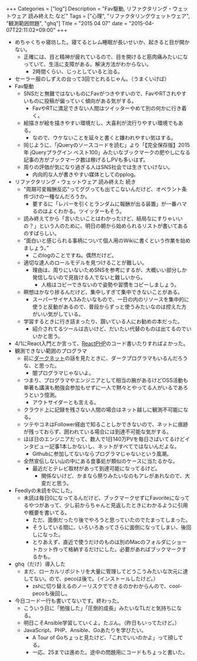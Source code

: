 +++
Categories = ["log"]
Description = "Fav駆動, リファクタリング・ウェットウェア 読み終えた など"
Tags = ["心理", "リファクタリングウェットウェア", "観測範囲問題", "ghq"]
Title = "2015 04 07"
date = "2015-04-07T22:11:02+09:00"
+++

* めちゃくちゃ寝坊した。寝てるとレム睡眠が長いせいか、起きると目が開かない。
	* 正確には、目と精神が疲れているので、目を開けると筋肉痛みたいになっていて、生活に支障がある。解決方法がわからない。
		* 2時間くらい、じっとしていると治る。
* セーラー服のしずえの台って3回でとれるじゃん。（うまくいけば）
* Fav駆動
	* SNSだと無難ではないものにFavがつきやすいので、FavやRTされやすいものに投稿が偏っていく傾向がある気がする。
		* FavやRTに満足できない人間はツイッターやめて別の何かに行き着く。
	* 絵描きが絵を描きやすい環境だし、大喜利が流行りやすい環境でもある。
		* なので、ウケないことを延々と書くと嫌われやすい気はする。
	* 同じように、「jQueryのソースコードを読む」より「【完全保存版】2015年 jQueryプラグイン ベスト100」みたいなブックマークの肥やしになる記事の方がブックマーク数は稼げるしPVも多いはず。
	* 周りの評価が気になり過ぎる人はSNS社会では生きていけない。
		* 内向的な人が書きやすい媒体としてのpplog。
* リファクタリング・ウェットウェア 読み終えた 続き
	* "周期可変報酬反応"ってググっても出てこないんだけど、オペラント条件づけの一種なんだろうか。
		* 要するに「レバーを引くとランダムに報酬が出る装置」が一番ハマるのはよくわかる。ツイッターもそう。
	* 読み終えてから「言いたいことはわかったけど、結局なにすりゃいいの？」という人のために、明日の朝から始められるリストが書いてあるのすばらしい。
	* “面白いと感じられる事柄について個人用のWikiに書くという作業を始めましょう。”
		* このlogのことですね。偶然だけど。
	* 適切な達人のロールモデルを見つけることが難しい。
		* 理由は、周りにいないためSNSを参考にするが、大概いい部分しか発信しないので見抜ける人でないと難しいから。
			* 人格はコピーできないので姿勢や習慣をコピーしましょう。
	* 瞑想はかなり捗るんだけど、集中しすぎて集中できないことがある。
		* スーパーサイヤ人3みたいなもので、一日の内のリソースを集中的に使うと反動があるので、普段からずっと使うみたいなのは控えた方がいい気がしている。
	* 学習するときに行き詰まったり、躓いている人にお勧めの本だった。
		* 紹介されてるツールは古いけど、だいたい代替のものは出てるのでいいかと思う。
* 4/1にReact入門とか言って、[ReactPHP](http://reactphp.org/)のコード書いたりすればよかった。
* 観測できない範囲のプログラマ
	* 前に[ダークネット](http://www.slideshare.net/sonickun/ss-44926963)の話を見たときに、ダークプログラマもいるんだろうな、と思った。
		* 闇プログラマじゃないよ。
	* つまり、プログラマやエンジニアとして相当の腕があるけどOSS活動も単著も講演も勉強会参加もせずに一人で黙々とやってる人がいるであろうという憶測。
		* アウトサイダーとも言える。
	* クラウド上に記録を残さない人間の場合はネット越しに観測不可能になる。
	* ツテやコネはFollower経由で知ることしかできないので、ネットに痕跡が残っておらず、囲われている場合には到達不可能な気がする。
	* ほぼ日のエンジニアだって、数人で1日140万PVを毎日さばいてるけどインタビュー記事1本しかないし、ネットがすべてではないんだよな。
		* Githubに参加してないならプログラマじゃないという風潮。
	* 全然宣伝しない山の中にある食事処が類似のケースに当たるかな。
		* 最近だとテレビ取材があって到達可能になってるけど。
			* 関係ないけど、かまなら祭りみたいなのもアレがあれなので、大変だと思う。
* Feedlyの未読を0にした。
	* 未読は毎日0になってるんだけど、ブックマークせずにFavoriteになってるやつがあって、少し前からちゃんと見返したときにわかるように引用や概要を書いてる。
		* ただ、面倒だったり後でやろうと思っていたのでたまってしまった。
		* そうしている間に、いろいろあってさらに面倒になってしまい、後回しになった。
		* とりあえず、直近で使うだけのものは別のMacのフォルダにショートカット作って格納するだけにした。必要があればブックマークするかも。
* ghq（だけ）導入した
	* まだ、ローカルリポジトリを大量に管理してどうこうみたいな次元に達してない。ので、pecoは後で。（インストールしたけど。）
		* zshに切り替えるのノーリスクでできるのかわからんので、cool-pecoも後回し。
* 今日コード一行も書いてないです。終わった。
	* こういう日に「勉強した」「圧倒的成長」みたいなTLだと気持ちになる。
	* 明日こそAnsible学習していくよ。たぶん。（昨日もいってたけど。）
	* JavaScript、PHP、Ansible、Goあたりを学びたい。
		* A Tour of Goちょっと見たけど、「これでいいのかよ」って顔してる。
		* 一応、25までは進めた。途中の問題用にコードもちょっと書いた。